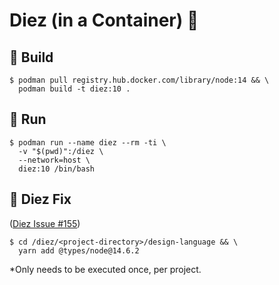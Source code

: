 # Diez (in a Container) 🚢

## 🔨 Build
```shell
$ podman pull registry.hub.docker.com/library/node:14 && \
  podman build -t diez:10 .
```

## 👟 Run
```shell
$ podman run --name diez --rm -ti \
  -v "$(pwd)":/diez \
  --network=host \
  diez:10 /bin/bash
```

## 🔧 Diez Fix
([Diez Issue #155](https://github.com/diez/diez/issues/155))

```shell
$ cd /diez/<project-directory>/design-language && \
  yarn add @types/node@14.6.2
```
*Only needs to be executed once, per project.
